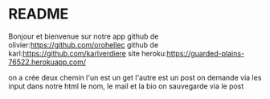 # README

Bonjour et bienvenue sur  notre app github de olivier:https://github.com/orohellec
github de karl:https://github.com/karlverdiere
site heroku:https://guarded-plains-76522.herokuapp.com/

on a crée deux chemin l'un est un get l'autre est un post
on demande via les input dans notre html le nom, le mail et la bio on sauvegarde via le post
